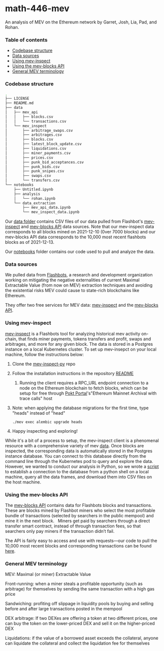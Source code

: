 # math-446-mev

An analysis of MEV on the Ethereum network by Garret, Josh, Lia, Pad, and Rohan. 

### Table of contents

- [Codebase structure](#Codebase-structure)
- [Data sources](#Data-sources)
- [Using mev-inspect](#Using-mev-inspect)
- [Using the mev-blocks API](#Using-the-mev-blocks-API)
- [General MEV terminology](#General-MEV-terminology)

### Codebase structure

```bash
.
├── LICENSE
├── README.md
├── data
│   ├── mev_api
│   │   ├── blocks.csv
│   │   └── transactions.csv
│   └── mev_inspect
│       ├── arbitrage_swaps.csv
│       ├── arbitrages.csv
│       ├── blocks.csv
│       ├── latest_block_update.csv
│       ├── liquidations.csv
│       ├── miner_payments.csv
│       ├── prices.csv
│       ├── punk_bid_acceptances.csv
│       ├── punk_bids.csv
│       ├── punk_snipes.csv
│       ├── swaps.csv
│       └── transfers.csv
└── notebooks
    ├── Untitled.ipynb
    ├── analysis
    │   └── rohan.ipynb
    └── data_extraction
        ├── mev_api_data.ipynb
        └── mev_inspect_data.ipynb
```

Our [data folder](https://github.com/rohansanjay/math-446-mev/tree/main/data) contains CSV files of our data pulled from Flashbot's [mev-inspect](**mev-inspect-py**) and [mev-blocks API](https://docs.flashbots.net/flashbots-data/blockapi) data sources. Note that our mev-inspect data corresponds to all blocks mined on 2021-12-10 (0ver 7000 blocks) and our mev-blocks API data corresponds to the 10,000 most recent flashbots blocks as of 2021-12-13. 

Our [notebooks](https://github.com/rohansanjay/math-446-mev/tree/main/notebooks) folder contains our code used to pull and analyze the data. 

### Data sources

We pulled data from [Flashbots](https://docs.flashbots.net/), a research and development organization working on mitigating the negative externalities of current Maximal Extractable Value (from now on MEV) extraction techniques and avoiding the existential risks MEV could cause to state-rich blockchains like Ethereum.

They offer two free services for MEV data: [mev-inspect](**mev-inspect-py**) and the [mev-blocks API](https://docs.flashbots.net/flashbots-data/blockapi).

### Using mev-inspect

[mev-inspect](https://docs.flashbots.net/flashbots-data/mev-inspect-py/overview) is a Flashbots tool for analyzing historical mev activity on-chain, that finds miner payments, tokens transfers and profit, swaps and arbitrages, and more for any given block. The data is stored in a Postgres instance on a local Kubernetes cluster. To set up mev-insepct on your local machine, follow the instructions below: 

1. Clone the [mev-inspect-py](https://github.com/flashbots/mev-inspect-py) repo

2. Follow the installation instructions in the repository [README](https://github.com/flashbots/mev-inspect-py#readme)

   1. Running the client requires a RPC_URL endpoint connection to a node on the Ethereum blockchain to fetch blocks, which can be setup for free through [Pokt Portal](https://www.portal.pokt.network/#1)'s"Ethereum Mainnet Archival with trace calls" host

3. Note: when applying the database migrations for the first time, type "heads" instead of "head"

   ```./mev exec alembic upgrade heads```

4. Happy inspecting and exploring!

While it's a bit of a process to setup, the mev-inspect client is a phenomenal resource with a comprehensive variety of mev [data](https://docs.flashbots.net/flashbots-data/mev-inspect-py/exploring). Once blocks are inspected, the corresponding data is automatically stored in the Postgres instance database. You can connect to this database directly from the command line through the Kubernetes pod to query and explore the data. However, we wanted to conduct our analysis in Python, so we wrote a [script](https://github.com/rohansanjay/math-446-mev/blob/main/notebooks/data_extraction/mev_inspect_data.ipynb) to establish a connection  to the database from a python shell on a local machine, query all the data frames, and download them into CSV files on the host machine. 

### Using the mev-blocks API

The [mev-blocks API](https://blocks.flashbots.net/) contains data for Flashbots blocks and transactions. These are blocks mined by Flashbot miners who select the most profitable bundle of transactions (selected by searchers in the public mempool) and mine it in the next block.   Miners get paid by searchers through a direct transfer smart contract, instead of through transaction fees, so that searchers only pay miners if the transaction didn’t fail.     

The API is fairly easy to access and use with requests—our code to pull the 10,000 most recent blocks and corresponding transactions can be found [here](https://github.com/rohansanjay/math-446-mev/blob/main/notebooks/data_extraction/mev_api_data.ipynb).

### General MEV terminology 

MEV: Maximal (or miner) Extractable Value

Front-running: when a miner steals a profitable opportunity (such as arbitrage) for themselves by sending the same transaction with a high gas price

Sandwiching: profiting off slippage in liquidity pools by buying and selling before and after large transactions posted in the mempool

DEX arbitrage: If two DEXes are offering a token at two different prices, one can buy the token on the lower-priced DEX and sell it on the higher-priced DEX

Liquidations: if the value of a borrowed asset exceeds the collateral, anyone can liquidate the collateral and collect the liquidation fee for themselves